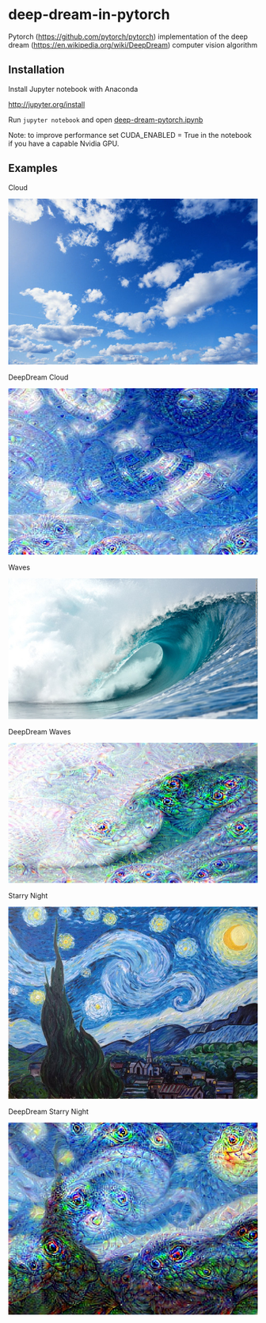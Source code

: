 # deep-dream-in-pytorch
Pytorch (https://github.com/pytorch/pytorch) implementation of the deep dream (https://en.wikipedia.org/wiki/DeepDream) computer vision algorithm

## Installation

Install Jupyter notebook with Anaconda

http://jupyter.org/install

Run `jupyter notebook` and open [deep-dream-pytorch.ipynb](deep-dream-pytorch.ipynb)

Note: to improve performance set CUDA_ENABLED = True in the notebook if you have a capable Nvidia GPU.

## Examples

Cloud

![img](cloud.jpg)

DeepDream Cloud

![dd](deepdream_cloud.jpg)


Waves

![img](wave.jpg)

DeepDream Waves

![dd](deepdream_wave.jpg)

Starry Night

![img](starry_night.jpg)

DeepDream Starry Night

![dd](deepdream_starry_night.jpg)
